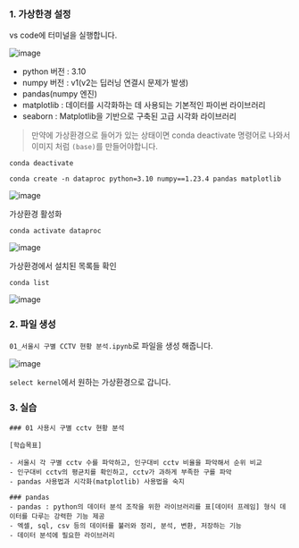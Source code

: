 
### 1. 가상한경 설정

vs code에 터미널을 실행합니다.

![image](https://github.com/user-attachments/assets/9a5bbd42-2c5e-44f6-ade4-094b24cb6f74)


- python 버전 : 3.10
- numpy 버전 : v1(v2는 딥러닝 연결시 문제가 발생)
- pandas(numpy 엔진)
- matplotlib : 데이터를 시각화하는 데 사용되는 기본적인 파이썬 라이브러리
- seaborn :  Matplotlib을 기반으로 구축된 고급 시각화 라이브러리

> 만약에 가상환경으로 들어가 있는 상태이면 conda deactivate 명령어로 나와서 이미지 처럼 `(base)`를 만들어야합니다.

```
conda deactivate
```

```
conda create -n dataproc python=3.10 numpy==1.23.4 pandas matplotlib
```

![image](https://github.com/user-attachments/assets/d0952000-9bb4-44d7-b847-b0360ff52581)


가상환경 활성화
```
conda activate dataproc
```

![image](https://github.com/user-attachments/assets/14200fe8-fb65-4ade-abdc-a13455a11b5e)


가상환경에서 설치된 목록들 확인
```
conda list
```

![image](https://github.com/user-attachments/assets/5bef8d1e-dbec-46bf-b479-fc4a866f1cdd)

### 2. 파일 생성

`01_서울시 구별 CCTV 현황 분석.ipynb`로 파일을 생성 해줍니다.

![image](https://github.com/user-attachments/assets/93cb68ca-36d5-4ba8-bf81-e4dd6613a2eb)

`select kernel`에서 원하는 가상환경으로 갑니다.

### 3. 실습

```
### 01 사용시 구별 cctv 현황 분석

[학습목표]

- 서울시 각 구별 cctv 수를 파악하고, 인구대비 cctv 비율을 파악해서 순위 비교
- 인구대비 cctv의 평균치를 확인하고, cctv가 과하게 부족한 구를 파악
- pandas 사용법과 시각화(matplotlib) 사용법을 숙지

### pandas
- pandas : python의 데이터 분석 조작을 위한 라이브러리를 표[데이터 프레임] 형식 데이터를 다루는 강력한 기능 제공
- 엑셀, sql, csv 등의 데이터를 불러와 정리, 분석, 변환, 저장하는 기능
- 데이터 분석에 필요한 라이브러리
```


